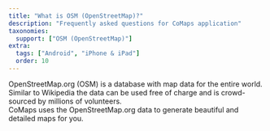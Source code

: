 ```yaml
---
title: "What is OSM (OpenStreetMap)?"
description: "Frequently asked questions for CoMaps application"
taxonomies:
  support: ["OSM (OpenStreetMap)"]
extra:
  tags: ["Android", "iPhone & iPad"]
  order: 10
---
```


OpenStreetMap.org (OSM) is a database with map data for the entire world. Similar to Wikipedia the data can be used free of charge and is crowd-sourced by millions of volunteers.  
CoMaps uses the OpenStreetMap.org data to generate beautiful and detailed maps for you.

